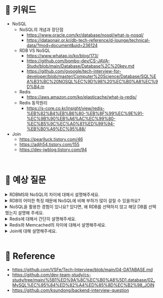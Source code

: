 # 📍 키워드
- NoSQL
    - NoSQL의 개념과 장단점
        - https://www.oracle.com/kr/database/nosql/what-is-nosql/
        - https://dataonair.or.kr/db-tech-reference/d-lounge/technical-data/?mod=document&uid=236124
    - RDB VS NoSQL
        - https://www.whatap.io/ko/blog/173/
        - https://github.com/bombo-dev/CS-JAVA-Study/blob/main/Database/Database%2C%20key.md
        - https://github.com/gyoogle/tech-interview-for-developer/blob/master/Computer%20Science/Database/SQL%EA%B3%BC%20NOSQL%EC%9D%98%20%EC%B0%A8%EC%9D%B4.m
    - Redis
        - https://aws.amazon.com/ko/elasticache/what-is-redis/
    - Redis 동작원리
        - https://s-core.co.kr/insight/view/redis-%EB%82%B4%EB%B6%80-%EB%8F%99%EC%9E%91-%EC%9B%90%EB%A6%AC%EC%99%80-%EC%B5%9C%EC%A0%81%ED%99%94-%EB%B0%A9%EC%95%88/
- Join
    - https://pearlluck.tistory.com/46
    - https://adjh54.tistory.com/155
    - https://dev-jwblog.tistory.com/94

<br>

# 📍 예상 질문
<details>
<summary>RDBMS와 NoSQL의 차이에 대해서 설명해주세요.</summary>
<div markdown="1">

- RDBMS(Relational Database Management System)은 테이블과 같은 구조화된 데이터의 집합을 관리하는 시스템입니다. 이는 각각의 테이블이 행(row)과 열(column)로 구성되어 있으며, 테이블 간의 관계를 통해 데이터를 조직화합니다. RDBMS는 ACID 트랜잭션(Atomicity, Consistency, Isolation, Durability)을 지원하고, SQL(Structured Query Language)을 사용하여 데이터를 쿼리합니다. MySQL, Oracle, SQL Server 등이 RDBMS의 예시입니다.
- 반면에, NoSQL(Not Only SQL)은 비관계형 데이터베이스를 의미하며, RDBMS의 제약 조건을 벗어나 더 유연한 데이터 모델을 제공합니다. NoSQL 데이터베이스는 대량의 데이터를 빠르고 효율적으로 처리하는 데 유용하며, 특히 수평적 확장이 가능하여 빅 데이터와 실시간 웹 애플리케이션에 적합합니다. NoSQL은 주로 Key-Value Store, Document Store, Column Store, Graph Database 등의 모델을 사용합니다. MongoDB, Cassandra, Redis 등이 NoSQL의 예시입니다.
- 이 두 시스템의 주요 차이점은 데이터 구조, 데이터의 일관성, 확장성, 쿼리 언어 등에 있습니다. 어떤 시스템을 사용할지는 해당 애플리케이션의 요구 사항과 데이터의 복잡성, 데이터의 양 등에 따라 달라집니다.

</div>
</details>
<details>
<summary>RDB의 어떠한 특징 때문에 NoSQL에 비해 부하가 많이 걸릴 수 있을까요?</summary>
<div markdown="1">

- 스키마(Schema)의 고정성: RDBMS는 고정된 스키마를 가지고 있습니다. 이는 데이터의 구조 변경이 어렵고, 이에 따른 데이터베이스의 재구성은 시간과 리소스를 많이 소모합니다.
- 수직 확장(Vertical Scaling): RDBMS는 주로 수직 확장을 통해 성능을 향상시킵니다. 이는 하드웨어 업그레이드를 통한 확장 방식으로, 비용이 많이 들고 물리적 한계가 있습니다.
- 트랜잭션의 복잡성: RDBMS에서 트랜잭션 처리는 ACID 속성을 유지하기 위해 많은 리소스를 사용합니다. 대량의 데이터를 처리하거나, 복잡한 트랜잭션을 처리하는 경우 부하가 많이 발생할 수 있습니다.
- 조인 연산의 비용: RDBMS에서는 테이블 간의 관계를 표현하기 위해 조인 연산을 사용합니다. 대량의 데이터에서 복잡한 조인 연산은 많은 처리 시간과 메모리를 소모하며, 성능에 부담을 줄 수 있습니다.
- 이런 이유로, RDBMS는 대규모 데이터 처리나 빠른 데이터 조작에 비해 NoSQL이나 다른 비관계형 데이터베이스에 비해 상대적으로 부하가 많이 발생할 수 있습니다.

</div>
</details>
<details>
<summary>NoSQL을 활용한 경험이 있나요? 있다면, 왜 RDB를 선택하지 않고 해당 DB를 선택했는지 설명해 주세요.</summary>
<div markdown="1">

- Redis는 메모리 기반의 데이터 저장소로, 고성능과 빠른 응답 시간이 필요한 경우 효과적입니다. 특히, sorted set 이라는 자료구조를 제공하여, 실시간 랭킹 시스템과 같은 기능을 구현하는데 유용합니다.
- 랭킹 시스템의 경우, 데이터의 실시간 처리와 빠른 업데이트가 중요한데, Redis의 sorted set은 이러한 요구사항을 만족시키는 데 적합합니다. sorted set은 각 요소가 고유한 점수를 가지며, 이 점수를 기반으로 정렬됩니다. 이를 통해 랭킹 시스템에서 필요한 점수 계산과 순위 업데이트를 빠르게 처리할 수 있습니다.
- 반면, RDBMS를 사용하면 이러한 요구사항을 충족시키기 위해 복잡한 쿼리와 인덱싱을 필요로 하며, 이는 성능 저하를 가져올 수 있습니다. 따라서, 이러한 경우에는 Redis와 같은 NoSQL 데이터베이스가 더 적합할 수 있습니다.

</div>
</details>
<details>
<summary>Redis에 대해서 간단히 설명해주세요.</summary>
<div markdown="1">

- Redis(Remote Dictionary Server)는 인메모리 키-값 구조의 NoSQL입니다. 데이터를 메모리에 저장하고 처리하여 빠른 응답 시간을 보장하며, 영구 데이터 저장을 위한 디스크 저장 기능(스냅샷, AOF 로그)도 제공합니다.
- Redis는 다양한 데이터 타입을 지원하며, 특히, Sorted set과 같은 데이터 타입은 랭킹 시스템과 같은 기능에 유용하게 사용됩니다.
- 또한, Redis는 Master-Slave 구조를 이용한 복제와 Sentinel, Cluster를 이용한 고가용성을 지원하여, 대규모 데이터 처리와 분산 시스템에 적합합니다.
- 이러한 특징들 덕분에 Redis는 캐싱, 세션 저장, 메시징 큐, 랭킹 데이터 등 다양한 용도로 널리 사용되고 있습니다.

</div>
</details>
<details>
<summary>Redis와 Memcached의 차이에 대해서 설명해주세요.</summary>
<div markdown="1">

- Redis와 Memcached는 모두 인메모리 키-값 저장소로, 빠른 데이터 액세스를 위해 메모리에 데이터를 저장하는 기술입니다. 그러나 두 기술은 여러 면에서 차이가 있습니다.
- 데이터 타입: Memcached는 기본적으로 문자열과 숫자만 지원하는 반면, Redis는 리스트, 세트, 해시, Sorted set 등 다양한 데이터 타입을 지원합니다.
- 지속성: Redis는 디스크에 데이터를 저장하는 RDB와 AOF라는 두 가지 지속성 옵션을 제공합니다. 이를 통해 장애 시 데이터를 복구할 수 있습니다. 반면 Memcached는 지속성을 제공하지 않으며, 서버가 재시작되면 모든 데이터가 사라집니다.
- 복제와 분할: Redis는 Master-Slave 복제와 샤딩을 지원하며, Redis Cluster를 통해 자동 분할을 지원합니다. 반면, Memcached는 이러한 기능을 내장하고 있지 않습니다.
- 트랜잭션: Redis는 여러 명령을 한 번에 실행하는 트랜잭션 기능을 제공합니다. Memcached는 이러한 기능을 제공하지 않습니다.
- 이러한 차이점들 때문에, Redis는 복잡한 데이터 구조를 다루거나, 데이터 지속성이 필요하거나, 분산 처리가 필요한 경우 유용합니다. 반면, Memcached는 간단한 캐싱 용도에 적합하며, 키-값 캐시에 초점을 둔 빠른 속도를 제공합니다. 어떤 것을 선택할지는 사용하려는 애플리케이션의 요구 사항에 따라 결정됩니다.

</div>
</details>
<details>
<summary>Join에 대해 설명해주세요.</summary>
<div markdown="1">

- 내부 조인(Inner Join): 두 테이블에서 조인 조건을 만족하는 행만 반환합니다. 즉, 두 테이블의 교집합을 결과로 가져옵니다.
- 외부 조인(Outer Join): 한 테이블의 모든 행과 다른 테이블에서 조인 조건을 만족하는 행을 반환합니다. 조건을 만족하지 않는 행의 경우, NULL 값을 가집니다. 외부 조인에는 왼쪽 외부 조인(Left Outer Join), 오른쪽 외부 조인(Right Outer Join), 전체 외부 조인(Full Outer Join) 등이 있습니다.
- 크로스 조인(Cross Join): 두 테이블의 모든 가능한 조합을 반환합니다. 이를 결과로 하는 테이블의 행 수는 원래 테이블의 행 수의 곱이 됩니다.
- 자연 조인(Natural Join): 두 테이블에서 동일한 이름을 가진 모든 열을 기준으로 내부 조인을 수행합니다.

</div>
</details>


<br>

# 📍 Reference
- https://github.com/VSFe/Tech-Interview/blob/main/04-DATABASE.md
- https://github.com/dev-team-study/cs-study/tree/main/%5B1%ED%9A%8C%EC%B0%A8%5D1.database/02_MySQL%EC%95%84%ED%82%A4%ED%85%8D%EC%B2%98_JOIN
- https://github.com/ksundong/backend-interview-question